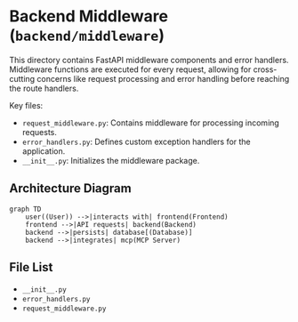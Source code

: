 # Backend Middleware (`backend/middleware`)

This directory contains FastAPI middleware components and error handlers. Middleware functions are executed for every request, allowing for cross-cutting concerns like request processing and error handling before reaching the route handlers.

Key files:

*   `request_middleware.py`: Contains middleware for processing incoming requests.
*   `error_handlers.py`: Defines custom exception handlers for the application.
*   `__init__.py`: Initializes the middleware package.

## Architecture Diagram
```mermaid
graph TD
    user((User)) -->|interacts with| frontend(Frontend)
    frontend -->|API requests| backend(Backend)
    backend -->|persists| database[(Database)]
    backend -->|integrates| mcp(MCP Server)
```

<!-- File List Start -->
## File List

- `__init__.py`
- `error_handlers.py`
- `request_middleware.py`

<!-- File List End -->

